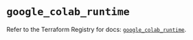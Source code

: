 # `google_colab_runtime`

Refer to the Terraform Registry for docs: [`google_colab_runtime`](https://registry.terraform.io/providers/hashicorp/google-beta/6.50.0/docs/resources/google_colab_runtime).
